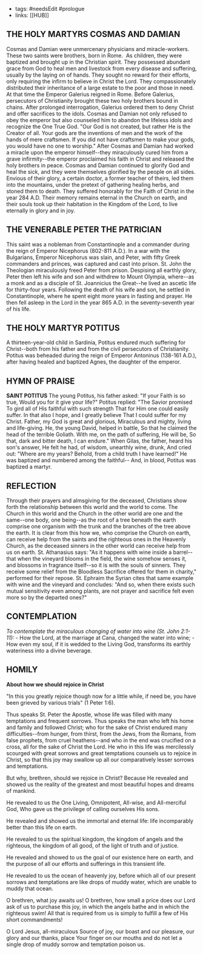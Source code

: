 - tags: #needsEdit #prologue
- links: [[HUB]]
## THE HOLY MARTYRS COSMAS AND DAMIAN

Cosmas and Damian were unmercenary physicians and miracle-workers. These two saints were brothers, born in Rome.  As children, they were baptized and brought up in the Christian spirit. They possessed abundant grace from God to heal men and livestock from every disease and suffering, usually by the laying on of hands. They sought no reward for their efforts, only requiring the infirm to believe in Christ the Lord. They compassionately distributed their inheritance of a large estate to the poor and those in need. At that time the Emperor Galerius reigned in Rome. Before Galerius, persecutors of Christianity brought these two holy brothers bound in chains. After prolonged interrogation, Galerius ordered them to deny Christ and offer sacrifices to the idols. Cosmas and Damian not only refused to obey the emperor but also counseled him to abandon the lifeless idols and recognize the One True God. "Our God is not created, but rather He is the Creator of all. Your gods are the inventions of men and the work of the hands of mere craftsmen. If you did not have craftsmen to make your gods, you would have no one to worship." After Cosmas and Damian had worked a miracle upon the emperor himself--they miraculously cured him from a grave infirmity--the emperor proclaimed his faith in Christ and released the holy brothers in peace. Cosmas and Damian continued to glorify God and heal the sick, and they were themselves glorified by the people on all sides. Envious of their glory, a certain doctor, a former teacher of theirs, led them into the mountains, under the pretext of gathering healing herbs, and stoned them to death. They suffered honorably for the Faith of Christ in the year 284 A.D. Their memory remains eternal in the Church on earth, and their souls took up their habitation in the Kingdom of the Lord, to live eternally in glory and in joy.
## THE VENERABLE PETER THE PATRICIAN

This saint was a nobleman from Constantinople and a commander during the reign of Emperor Nicephorus (802-811 A.D.). In a war with the Bulgarians, Emperor Nicephorus was slain, and Peter, with fifty Greek commanders and princes, was captured and cast into prison. St. John the Theologian miraculously freed Peter from prison. Despising all earthly glory, Peter then left his wife and son and withdrew to Mount Olympia, where--as a monk and as a disciple of St. Joannicius the Great--he lived an ascetic life for thirty-four years. Following the death of his wife and son, he settled in Constantinople, where he spent eight more years in fasting and prayer. He then fell asleep in the Lord in the year 865 A.D. in the seventy-seventh year of his life.
## THE HOLY MARTYR POTITUS

A thirteen-year-old child in Sardinia, Potitus endured much suffering for Christ--both from his father and from the civil persecutors of Christianity. Potitus was beheaded during the reign of Emperor Antoninus (138-161 A.D.), after having healed and baptized Agnes, the daughter of the emperor.
## HYMN OF PRAISE

**SAINT POTITUS** 
The young Potitus, his father asked:
"If your Faith is so true,
Would you for it give your life?"
Potitus replied: "The Savior promised
To gird all of His faithful with such strength
That for Him one could easily suffer.
In that also I hope, and I greatly believe
That I could suffer for my Christ.
Father, my God is great and glorious,
Miraculous and mighty, living and life-giving.
He, the young David, helped in battle,
So that he claimed the head of the terrible Goliath.
With me, on the path of suffering, He will be,
So that, dark and bitter death, I can endure."
When Gilas, the father, heard his son's answer,
He felt he had, of wisdom, unearthly wine, drunk,
And cried out: "Where are my years?
Behold, from a child truth I have learned!"
He was baptized and numbered among the faithful--
And, in blood, Potitus was baptized a martyr.
## REFLECTION
Through their prayers and almsgiving for the deceased, Christians show forth the relationship between this world and the world to come. The Church in this world and the Church in the other world are one and the same--one body, one being--as the root of a tree beneath the earth comprise one organism with the trunk and the branches of the tree above the earth. It is clear from this how we, who comprise the Church on earth, can receive help from the saints and the righteous ones in the Heavenly Church, as the deceased sinners in the other world can receive help from us on earth. St. Athanasius says: "As it happens with wine inside a barrel--that when the vineyard blooms in the field, the wine somehow senses it, and blossoms in fragrance itself--so it is with the souls of sinners. They receive some relief from the Bloodless Sacrifice offered for them in charity," performed for their repose. St. Ephraim the Syrian cites that same example with wine and the vineyard and concludes: "And so, when there exists such mutual sensitivity even among plants, are not prayer and sacrifice felt even more so by the departed ones?"
## CONTEMPLATION
*To contemplate the miraculous changing of water into wine (St. John 2:1-11):*
	- How the Lord, at the marriage at Cana, changed the water into wine;
	- How even my soul, if it is wedded to the Living God, transforms its earthly wateriness into a divine beverage.
## HOMILY
**About how we should rejoice in Christ**

"In this you greatly rejoice though now for a little while, if need be, you have been grieved by various trials" (1 Peter 1:6).

Thus speaks St. Peter the Apostle, whose life was filled with many temptations and frequent sorrows. Thus speaks the man who left his home and family and followed Christ; who for the sake of Christ endured many difficulties--from hunger, from thirst, from the Jews, from the Romans, from false prophets, from cruel heathens--and who in the end was crucified on a cross, all for the sake of Christ the Lord. He who in this life was mercilessly scourged with great sorrows and great temptations counsels us to rejoice in Christ, so that this joy may swallow up all our comparatively lesser sorrows and temptations.

But why, brethren, should we rejoice in Christ? Because He revealed and showed us the reality of the greatest and most beautiful hopes and dreams of mankind.

He revealed to us the One Living, Omnipotent, All-wise, and All-merciful God, Who gave us the privilege of calling ourselves His sons.

He revealed and showed us the immortal and eternal life: life incomparably better than this life on earth.

He revealed to us the spiritual kingdom, the kingdom of angels and the righteous, the kingdom of all good, of the light of truth and of justice.

He revealed and showed to us the goal of our existence here on earth, and the purpose of all our efforts and sufferings in this transient life.

He revealed to us the ocean of heavenly joy, before which all of our present sorrows and temptations are like drops of muddy water, which are unable to muddy that ocean.

O brethren, what joy awaits us! O brethren, how small a price does our Lord ask of us to purchase this joy, in which the angels bathe and in which the righteous swim! All that is required from us is simply to fulfill a few of His short commandments!

O Lord Jesus, all-miraculous Source of joy, our boast and our pleasure, our glory and our thanks, place Your finger on our mouths and do not let a single drop of muddy sorrow and temptation poison us.